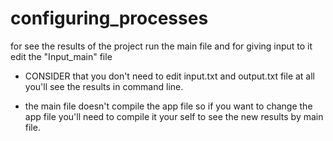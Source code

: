 # configuring_processes

for see the results of the project run the main file and for giving input to it 
edit the "Input_main" file

* CONSIDER that you don't need to edit input.txt and output.txt file at all you'll see the results in command line.

* the main file doesn't compile the app file so if you want to change the app file you'll need to compile it your self to see the new results by main file.